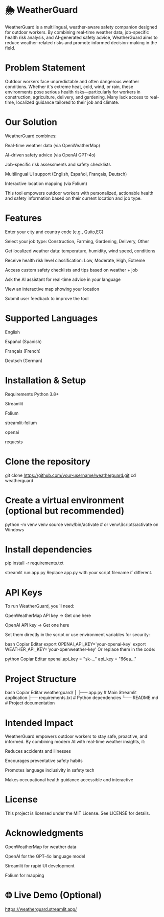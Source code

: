 # 🌦️ WeatherGuard
WeatherGuard is a multilingual, weather-aware safety companion designed for outdoor workers. By combining real-time weather data, job-specific health risk analysis, and AI-generated safety advice, WeatherGuard aims to reduce weather-related risks and promote informed decision-making in the field.
# Problem Statement
Outdoor workers face unpredictable and often dangerous weather conditions. Whether it's extreme heat, cold, wind, or rain, these environments pose serious health risks—particularly for workers in construction, agriculture, delivery, and gardening. Many lack access to real-time, localized guidance tailored to their job and climate.
# Our Solution
WeatherGuard combines:

Real-time weather data (via OpenWeatherMap)

AI-driven safety advice (via OpenAI GPT-4o)

Job-specific risk assessments and safety checklists

Multilingual UI support (English, Español, Français, Deutsch)

Interactive location mapping (via Folium)

This tool empowers outdoor workers with personalized, actionable health and safety information based on their current location and job type.

# Features
Enter your city and country code (e.g., Quito,EC)

Select your job type: Construction, Farming, Gardening, Delivery, Other

Get localized weather data: temperature, humidity, wind speed, conditions

Receive health risk level classification: Low, Moderate, High, Extreme

Access custom safety checklists and tips based on weather + job

Ask the AI assistant for real-time advice in your language

View an interactive map showing your location

Submit user feedback to improve the tool

# Supported Languages
English

Español (Spanish)

Français (French)

Deutsch (German)

# Installation & Setup
Requirements
Python 3.8+

Streamlit

Folium

streamlit-folium

openai

requests

# Clone the repository
git clone https://github.com/your-username/weatherguard.git
cd weatherguard

# Create a virtual environment (optional but recommended)
python -m venv venv
source venv/bin/activate  # or venv\Scripts\activate on Windows

# Install dependencies
pip install -r requirements.txt

streamlit run app.py
Replace app.py with your script filename if different.

# API Keys
To run WeatherGuard, you’ll need:

OpenWeatherMap API key → Get one here

OpenAI API key → Get one here

Set them directly in the script or use environment variables for security:

bash
Copiar
Editar
export OPENAI_API_KEY='your-openai-key'
export WEATHER_API_KEY='your-openweather-key'
Or replace them in the code:

python
Copiar
Editar
openai.api_key = "sk-..."
api_key = "66ea..."
# Project Structure
bash
Copiar
Editar
weatherguard/
│
├── app.py                  # Main Streamlit application
├── requirements.txt        # Python dependencies
└── README.md               # Project documentation
# Intended Impact
WeatherGuard empowers outdoor workers to stay safe, proactive, and informed. By combining modern AI with real-time weather insights, it:

Reduces accidents and illnesses

Encourages preventative safety habits

Promotes language inclusivity in safety tech

Makes occupational health guidance accessible and interactive

# License
This project is licensed under the MIT License. See LICENSE for details.

# Acknowledgments
OpenWeatherMap for weather data

OpenAI for the GPT-4o language model

Streamlit for rapid UI development

Folium for mapping

# 🌐 Live Demo (Optional)
https://weatherguard.streamlit.app/
